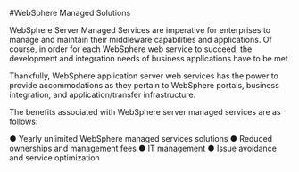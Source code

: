 #WebSphere Managed Solutions

WebSphere Server Managed Services are imperative for enterprises to manage and maintain their middleware capabilities and applications. Of course, in order for each WebSphere web service to succeed, the development and integration needs of business applications have to be met.

Thankfully, WebSphere application server web services has the power to provide accommodations as they pertain to WebSphere portals, business integration, and application/transfer infrastructure.

The benefits associated with WebSphere server managed services are as follows:

● Yearly unlimited WebSphere managed services solutions
● Reduced ownerships and management fees
● IT management
● Issue avoidance and service optimization